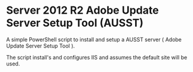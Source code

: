 # Server 2012 R2 Adobe Update Server Setup Tool (AUSST)

A simple PowerShell script to install and setup a AUSST server ( Adobe Update Server Setup Tool ). 

The script install's and configures IIS and assumes the default site will be used. 
